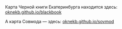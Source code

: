 Карта Черной книги Екатеринбурга находится здесь: [oknekb.github.io/blackbook](https://oknekb.github.io/blackbook)

А карта Совмода — здесь: [oknekb.github.io/sovmod](https://oknekb.github.io/sovmod)
